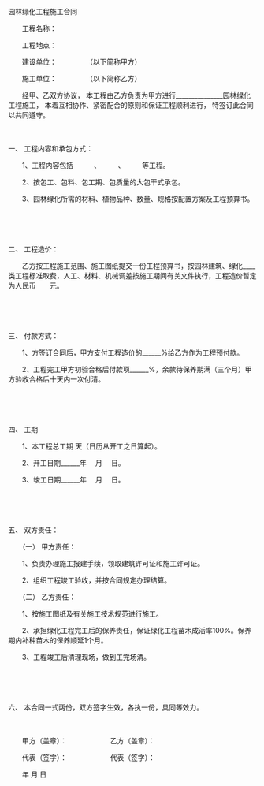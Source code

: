 



园林绿化工程施工合同



 

　　工程名称：

　　工程地点：

　　建设单位：　　　　 （以下简称甲方）

　　施工单位：　　　　 （以下简称乙方）　　

　　经甲、乙双方协议， 本工程由乙方负责为甲方进行_______________园林绿化工程施工， 本着互相协作、紧密配合的原则和保证工程顺利进行， 特签订此合同以共同遵守。

　　

一、
工程内容和承包方式：

　　1、工程内容包括　　　、　　　、　　　等工程。

　　2、按包工、包料、包工期、包质量的大包干式承包。

　　3、园林绿化所需的材料、植物品种、数量、规格按配置方案及工程预算书。

　　

　　

二、
工程造价：

　　乙方按工程施工范围、施工图纸提交一份工程预算书，按园林建筑、绿化____类工程标准取费，人工、材料、机械调差按施工期间有关文件执行，工程造价暂定为人民币　　元。

　　

　　

三、
付款方式：

　　1、方签订合同后，甲方支付工程造价的______%给乙方作为工程预付款。

　　2、工程完工甲方初验合格后付款项______%，余款待保养期满（三个月）甲方验收合格后十天内一次付清。

　　

　　

四、
工期

　　1、本工程总工期 天（日历从开工之日算起）。

　　2、开工日期______年　 月　 日。

　　3、竣工日期______年　 月　 日。

　　

　　

五、
双方责任：

　　（一） 甲方责任：

　　1、负责办理施工报建手续，领取建筑许可证和施工许可证。

　　2、组织工程竣工验收，并按合同规定办理结算。

　　（二） 乙方责任：

　　1、按施工图纸及有关施工技术规范进行施工。

　　2、承担绿化工程完工后的保养责任，保证绿化工程苗木成活率100%。保养期内补种苗木的保养顺延1个月。

　　3、工程竣工后清理现场，做到工完场清。

　　

　　

六、
本合同一式两份，双方签字生效，各执一份，具同等效力。　　

　　

　　甲方（盖章）：　　　　　　 乙方（盖章）：

　　代表（签字）：　　　　　　 代表（签字）：

　　年 月 日